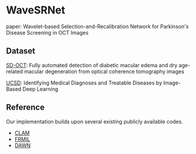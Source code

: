 # WaveSRNet

paper: Wavelet-based Selection-and-Recalibration Network for Parkinson's Disease Screening in OCT Images

## Dataset

[SD-OCT](http://www.duke.edu/~sf59/Srinivasan_BOE_2014_dataset.htm): Fully automated detection of diabetic macular edema and dry age-related macular degeneration from optical coherence tomography images

[UCSD](https://data.mendeley.com/datasets/rscbjbr9sj/2?__hstc=25856994.050094848ba039343e49229a8108ceb1.1715736860812.1715736860812.1715736860812.1&__hssc=25856994.1.1715736860812&__hsfp=1392219453): Identifying Medical Diagnoses and Treatable Diseases by Image-Based Deep Learning



## Reference

Our implementation builds upon several existing publicly available codes.
- [CLAM](https://github.com/mahmoodlab/CLAM)
- [FRMIL](https://github.com/PhilipChicco/FRMIL/tree/main)
- [DAWN](https://github.com/mxbastidasr/DAWN_WACV2020/tree/5fc336575ad7900173fe08b4b0f32a44492161b3)


